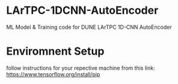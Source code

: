 # LArTPC-1DCNN-AutoEncoder
ML Model &amp; Training code for DUNE LArTPC 1D-CNN AutoEncoder

# Enviromnent Setup
follow instructions for your repective machine from this link: https://www.tensorflow.org/install/pip
